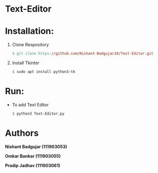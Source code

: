 # Text-Editor

# Installation:

1. Clone Respository

    ```makefile
    $ git clone https://github.com/Nishant-Badgujar18/Text-Editor.git
    ```

2. Install Tkinter

    ```makefile
    $ sudo apt install python3-tk
    ```
    
# Run:

-   To add Text Editor

    ```makefile
    $ python3 Text-Editor.py
    ```

# Authors

**Nishant Badgujar (111903053)**

**Omkar Bankar (111903055)**

**Pradip Jadhav (111903061)**
